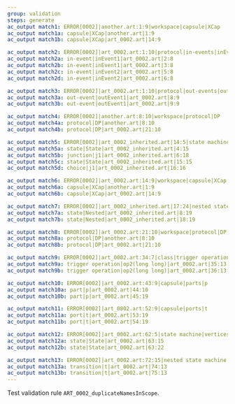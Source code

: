 ```yaml
---
group: validation
steps: generate
ac_output match1: ERROR[0002]|another.art:1:9|workspace|capsule|XCap
ac_output match1a: capsule|XCap|another.art|1:9
ac_output match1b: capsule|XCap|art_0002.art|14:9

ac_output match2: ERROR[0002]|art_0002.art:1:10|protocol|in-events|inEvent1|inEvent2
ac_output match2a: in-event|inEvent1|art_0002.art|2:8
ac_output match2b: in-event|inEvent1|art_0002.art|3:8
ac_output match2c: in-event|inEvent2|art_0002.art|5:8
ac_output match2d: in-event|inEvent2|art_0002.art|6:8

ac_output match3: ERROR[0002]|art_0002.art:1:10|protocol|out-events|outEvent1
ac_output match3a: out-event|outEvent1|art_0002.art|8:9
ac_output match3b: out-event|outEvent1|art_0002.art|9:9

ac_output match4: ERROR[0002]|another.art:8:10|workspace|protocol|DP
ac_output match4a: protocol|DP|another.art|8:10
ac_output match4b: protocol|DP|art_0002.art|21:10

ac_output match5: ERROR[0002]|art_0002_inherited.art|14:5|state machine|vertices|State|j1
ac_output match5a: state|State|art_0002_inherited.art|4:15
ac_output match5b: junction|j1|art_0002_inherited.art|6:18
ac_output match5c: state|State|art_0002_inherited.art|15:15
ac_output match5d: choice|j1|art_0002_inherited.art|16:16

ac_output match6: ERROR[0002]|art_0002.art:14:9|workspace|capsule|XCap
ac_output match6a: capsule|XCap|another.art|1:9
ac_output match6b: capsule|XCap|art_0002.art|14:9

ac_output match7: ERROR[0002]|art_0002_inherited.art|17:24|nested state machine|vertices|Nested
ac_output match7a: state|Nested|art_0002_inherited.art|8:19
ac_output match7b: state|Nested|art_0002_inherited.art|18:19

ac_output match8: ERROR[0002]|art_0002.art:21:10|workspace|protocol|DP
ac_output match8a: protocol|DP|another.art|8:10
ac_output match8b: protocol|DP|art_0002.art|21:10

ac_output match9: ERROR[0002]|art_0002.art:34:7|class|trigger operations|op2
ac_output match9a: trigger operation|op2(long long)|art_0002.art|35:13
ac_output match9b: trigger operation|op2(long long)|art_0002.art|36:13

ac_output match10: ERROR[0002]|art_0002.art:43:9|capsule|parts|p
ac_output match10a: part|p|art_0002.art|44:10
ac_output match10b: part|p|art_0002.art|45:19

ac_output match11: ERROR[0002]|art_0002.art:52:9|capsule|ports|t
ac_output match11a: port|t|art_0002.art|53:19
ac_output match11b: port|t|art_0002.art|54:19

ac_output match12: ERROR[0002]|art_0002.art:62:5|state machine|vertices|State
ac_output match12a: state|State|art_0002.art|63:15
ac_output match12b: state|State|art_0002.art|63:22

ac_output match13: ERROR[0002]|art_0002.art:72:15|nested state machine|transitions|t
ac_output match13a: transition|t|art_0002.art|74:13
ac_output match13b: transition|t|art_0002.art|75:13
---
```

Test validation rule `ART_0002_duplicateNamesInScope`.
